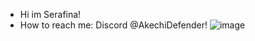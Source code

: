 - Hi im Serafina!
-  How to reach me: Discord @AkechiDefender!
![image](https://github.com/AkechiDefender/AkechiDefender/assets/167214731/b39a469e-cf1f-4ac0-afd7-08095f6e33cd)
